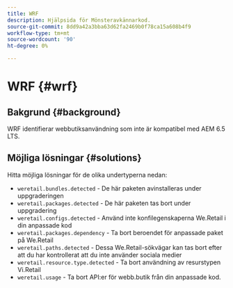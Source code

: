 ```yaml
---
title: WRF
description: Hjälpsida för Mönsteravkännarkod.
source-git-commit: 8dd9a42a3bba63d62fa2469b0f78ca15a608b4f9
workflow-type: tm+mt
source-wordcount: '90'
ht-degree: 0%

---
```


# WRF {#wrf}

## Bakgrund {#background}

WRF identifierar webbutiksanvändning som inte är kompatibel med AEM 6.5 LTS.

<!-- Alexandru: drafting for now ## Possible implications and risks {#implications-and-risks} -->

## Möjliga lösningar {#solutions}

Hitta möjliga lösningar för de olika undertyperna nedan:

* `weretail.bundles.detected` - De här paketen avinstalleras under uppgraderingen
* `weretail.packages.detected` - De här paketen tas bort under uppgradering
* `weretail.configs.detected` - Använd inte konfilegenskaperna We.Retail i din anpassade kod
* `weretail.packages.dependency` - Ta bort beroendet för anpassade paket på We.Retail
* `weretail.paths.detected` - Dessa We.Retail-sökvägar kan tas bort efter att du har kontrollerat att du inte använder sociala medier
* `weretail.resource.type.detected` - Ta bort användning av resurstypen Vi.Retail
* `weretail.usage` - Ta bort API:er för webb.butik från din anpassade kod.